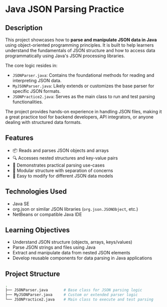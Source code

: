 # Java JSON Parsing Practice

## Description

This project showcases how to **parse and manipulate JSON data in Java** using object-oriented programming principles. It is built to help learners understand the fundamentals of JSON structure and how to access data programmatically using Java's JSON processing libraries.

The core logic resides in:

* `JSONParser.java`: Contains the foundational methods for reading and interpreting JSON data.
* `MyJSONParser.java`: Likely extends or customizes the base parser for specific JSON formats.
* `JSONPractice2.java`: Serves as the main class to run and test parsing functionalities.

The project provides hands-on experience in handling JSON files, making it a great practice tool for backend developers, API integrators, or anyone dealing with structured data formats.

## Features

* 📦 Reads and parses JSON objects and arrays
* 🔍 Accesses nested structures and key-value pairs
* 🧪 Demonstrates practical parsing use-cases
* 📂 Modular structure with separation of concerns
* 🧱 Easy to modify for different JSON data models

## Technologies Used

* Java SE
* org.json or similar JSON libraries (`org.json.JSONObject`, etc.)
* NetBeans or compatible Java IDE

## Learning Objectives

* Understand JSON structure (objects, arrays, keys/values)
* Parse JSON strings and files using Java
* Extract and manipulate data from nested JSON elements
* Develop reusable components for data parsing in Java applications

## Project Structure

```bash
.
├── JSONParser.java       # Base class for JSON parsing logic
├── MyJSONParser.java     # Custom or extended parser logic
└── JSONPractice2.java    # Main class to execute and test parsing
```
